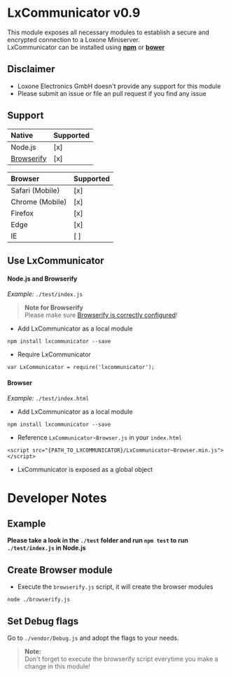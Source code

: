 # LxCommunicator v0.9
This module exposes all necessary modules to establish a secure and encrypted connection to a Loxone Miniserver.
<br>
LxCommunicator can be installed using **[npm](http://npmjs.com/)** or **[bower](https://bower.io/)**

## Disclaimer
- Loxone Electronics GmbH doesn't provide any support for this module
- Please submit an issue or file an pull request if you find any issue

## Support
| Native                              | Supported  |
|:------------------------------------|:-----------|
| Node.js                             | [x]        |
| [Browserify](http://browserify.org/)| [x]        |

| Browser         | Supported   |
|:----------------|:------------|
| Safari (Mobile) | [x]         |
| Chrome (Mobile) | [x]         |
| Firefox         | [x]         |
| Edge            | [x]         |
| IE              | [ ]         |

## Use LxCommunicator
#### Node.js and Browserify
*Example:* `./test/index.js`

> **Note for Browserify**<br>Please make sure [Browserify is correctly configured](http://browserify.org/#install)!
- Add LxCommunicator as a local module
````
npm install lxcommunicator --save
````
- Require LxCommunicator
````
var LxCommunicator = require('lxcommunicator');
````

#### Browser
*Example:* `./test/index.html`
- Add LxCommunicator as a local module
```
npm install lxcommunicator --save
```

- Reference ``LxCommunicator~Browser.js`` in your ``index.html``
```
<script src="{PATH_TO_LXCOMMUNICATOR}/LxCommunicator~Browser.min.js"></script>
```
- LxCommunicator is exposed as a global object

# Developer Notes

## Example
**Please take a look in the `./test` folder and run `npm test` to run `./test/index.js` in Node.js**

## Create Browser module
- Execute the `browserify.js` script, it will create the browser modules
````
node ./browserify.js
````

## Set Debug flags
Go to `./vendor/Debug.js` and adopt the flags to your needs.<br>
> **Note:**<br>Don't forget to execute the browserify script everytime you make a change in this module!
